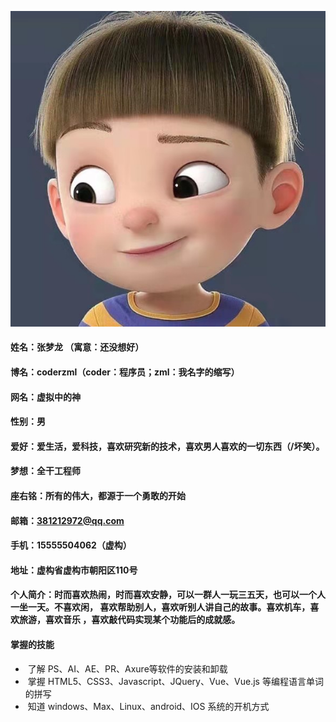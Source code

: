 ![](../../../image/about_me/article1.jpg)

#### 姓名：张梦龙 （寓意：还没想好）

#### 博名：coderzml（coder：程序员；zml：我名字的缩写）

#### 网名：虚拟中的神

#### 性别：男

#### 爱好：爱生活，爱科技，喜欢研究新的技术，喜欢男人喜欢的一切东西（/坏笑）。

#### 梦想：全干工程师

#### 座右铭：所有的伟大，都源于一个勇敢的开始

#### 邮箱：381212972@qq.com

#### 手机：15555504062（虚构）

#### 地址：虚构省虚构市朝阳区110号

#### 个人简介：时而喜欢热闹，时而喜欢安静，可以一群人一玩三五天，也可以一个人一坐一天。不喜欢闲，  喜欢帮助别人，喜欢听别人讲自己的故事。喜欢机车，喜欢旅游，喜欢音乐 ，喜欢敲代码实现某个功能后的成就感。

#### 掌握的技能

- ​	了解 PS、AI、AE、PR、Axure等软件的安装和卸载
- ​    掌握 HTML5、CSS3、Javascript、JQuery、Vue、Vue.js 等编程语言单词的拼写
- ​    知道 windows、Max、Linux、android、IOS 系统的开机方式

#### 

